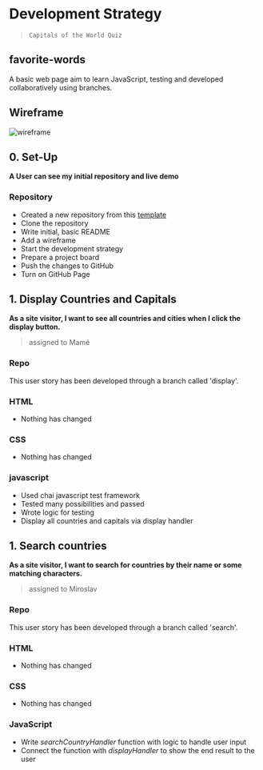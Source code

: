 # Development Strategy

> `Capitals of the World Quiz`

## favorite-words

A basic web page aim to learn JavaScript, testing and developed collaboratively using branches.

## Wireframe

![wireframe](./img/guessGame.png)

## 0. Set-Up

**A User can see my initial repository and live demo**

### Repository

- Created a new repository from this [template](https://github.com/HackYourFutureBelgium/testing-module-project-boilerplate)
- Clone the repository
- Write initial, basic README
- Add a wireframe
- Start the development strategy
- Prepare a project board
- Push the changes to GitHub
- Turn on GitHub Page

## 1. Display Countries and Capitals

**As a site visitor, I want to see all countries and cities when I click the display button.**

> assigned to Mamé

### Repo

This user story has been developed through a branch called 'display'.

### HTML

- Nothing has changed

### CSS

- Nothing has changed

### javascript

- Used chai javascript test framework
- Tested many possibilities and passed
- Wrote logic for testing
- Display all countries and capitals via display handler

## 1. Search countries

**As a site visitor, I want to search for countries by their name or some matching characters.**

> assigned to Miroslav

### Repo

This user story has been developed through a branch called 'search'.

### HTML

- Nothing has changed

### CSS

- Nothing has changed

### JavaScript

- Write _searchCountryHandler_ function with logic to handle user input
- Connect the function with _displayHandler_ to show the end result to the user
